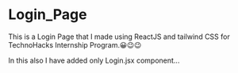 # Login_Page
This is a Login Page that I made using ReactJS and tailwind CSS for TechnoHacks Internship Program.😀😉😉

In this also I have added only Login.jsx component...
